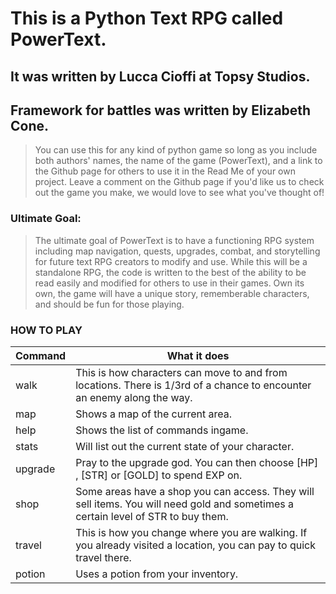 # This is a Python Text RPG called PowerText.

## It was written by Lucca Cioffi at Topsy Studios.
## Framework for battles was written by Elizabeth Cone.

> You can use this for any kind of python game so long as you include both authors' names, the name of the game (PowerText), and a link to the Github page for others to use it in the Read Me of your own project. Leave a comment on the Github page if you'd like us to check out the game you make, we would love to see what you've thought of!

### Ultimate Goal:
> The ultimate goal of PowerText is to have a functioning RPG system including map navigation, quests, upgrades, combat, and storytelling for future text RPG creators to modify and use. While this will be a standalone RPG, the code is written to the best of the ability to be read easily and modified for others to use in their games.
> Own its own, the game will have a unique story, rememberable characters, and should be fun for those playing.


### HOW TO PLAY

| Command | What it does |
| ------ | ------ |
| walk | This is how characters can move to and from locations. There is 1/3rd of a chance to encounter an enemy along the way. |
| map | Shows a map of the current area. |
| help | Shows the list of commands ingame. |
| stats | Will list out the current state of your character. |
| upgrade | Pray to the upgrade god. You can then choose [HP] , [STR] or [GOLD] to spend EXP on. |
| shop | Some areas have a shop you can access. They will sell items. You will need gold and sometimes a certain level of STR to buy them. |
| travel | This is how you change where you are walking. If you already visited a location, you can pay to quick travel there. |
| potion | Uses a potion from your inventory.|
